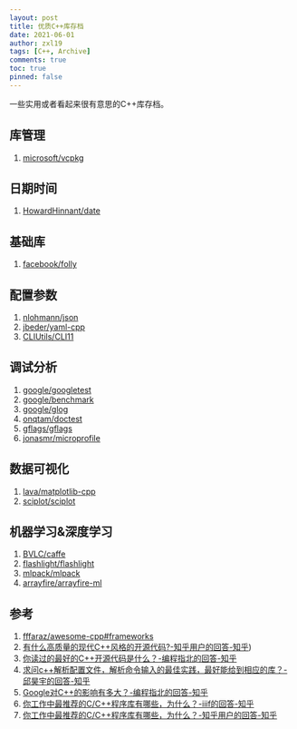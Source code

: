 ```yaml
---
layout: post
title: 优质C++库存档
date: 2021-06-01
author: zxl19
tags: [C++, Archive]
comments: true
toc: true
pinned: false
---
```


一些实用或者看起来很有意思的C++库存档。

<!-- more -->

## 库管理

1. [microsoft/vcpkg](https://github.com/microsoft/vcpkg)

## 日期时间

1. [HowardHinnant/date](https://github.com/HowardHinnant/date)

## 基础库

1. [facebook/folly](https://github.com/facebook/folly)

## 配置参数

1. [nlohmann/json](https://github.com/nlohmann/json)
2. [jbeder/yaml-cpp](https://github.com/jbeder/yaml-cpp)
3. [CLIUtils/CLI11](https://github.com/CLIUtils/CLI11)

## 调试分析

1. [google/googletest](https://github.com/google/googletest)
2. [google/benchmark](https://github.com/google/benchmark)
3. [google/glog](https://github.com/google/glog)
4. [onqtam/doctest](https://github.com/onqtam/doctest)
5. [gflags/gflags](https://github.com/gflags/gflags)
6. [jonasmr/microprofile](https://github.com/jonasmr/microprofile)

## 数据可视化

1. [lava/matplotlib-cpp](https://github.com/lava/matplotlib-cpp)
2. [sciplot/sciplot](https://github.com/sciplot/sciplot)

## 机器学习&深度学习

1. [BVLC/caffe](https://github.com/BVLC/caffe)
2. [flashlight/flashlight](https://github.com/flashlight/flashlight)
3. [mlpack/mlpack](https://github.com/mlpack/mlpack)
4. [arrayfire/arrayfire-ml](https://github.com/arrayfire/arrayfire-ml)

## 参考

1. [fffaraz/awesome-cpp#frameworks](https://github.com/fffaraz/awesome-cpp#frameworks)
2. [有什么高质量的现代C++风格的开源代码?-知乎用户的回答-知乎](https://www.zhihu.com/question/23153437/answer/1962068242))
3. [你读过的最好的C++开源代码是什么？-编程指北的回答-知乎](https://www.zhihu.com/question/21376384/answer/1925233838)
4. [求问c++解析配置文件，解析命令输入的最佳实践，最好能给到相应的库？-邱昊宇的回答-知乎](https://www.zhihu.com/question/433864615/answer/1616753838)
5. [Google对C++的影响有多大？-编程指北的回答-知乎](https://www.zhihu.com/question/40165082/answer/1925222483)
6. [你工作中最推荐的C/C++程序库有哪些，为什么？-iiif的回答-知乎](https://www.zhihu.com/question/51134387/answer/571858930)
7. [你工作中最推荐的C/C++程序库有哪些，为什么？-知乎用户的回答-知乎](https://www.zhihu.com/question/51134387/answer/386066052)
